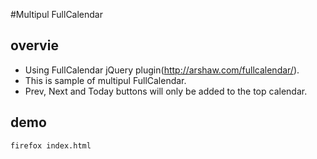 #Multipul FullCalendar

## overvie
* Using FullCalendar jQuery plugin(http://arshaw.com/fullcalendar/).  
* This is sample of multipul FullCalendar.
* Prev, Next and Today buttons will only be added to the top calendar.

## demo
`firefox index.html`
